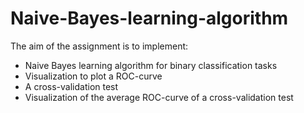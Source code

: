 # Naive-Bayes-learning-algorithm
The aim of the assignment is to implement:  
* Naive Bayes learning algorithm for binary classification tasks
*  Visualization to plot a ROC-curve
* A cross-validation test
*  Visualization of the average ROC-curve of a cross-validation test 
